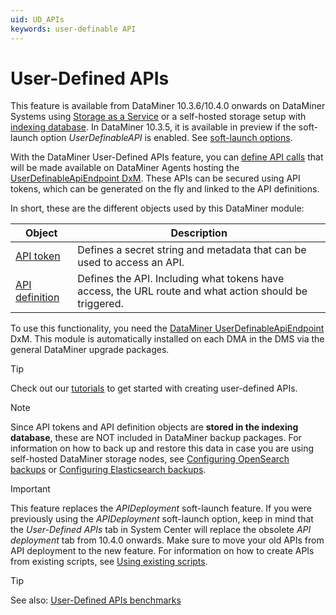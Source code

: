 ```yaml
---
uid: UD_APIs
keywords: user-definable API
---
```


# User-Defined APIs

This feature is available from DataMiner 10.3.6/10.4.0 onwards on DataMiner Systems using [Storage as a Service](xref:STaaS) or a self-hosted storage setup with [indexing database](xref:Indexing_Database). In DataMiner 10.3.5, it is available in preview if the soft-launch option *UserDefinableAPI* is enabled. See [soft-launch options](xref:SoftLaunchOptions).

With the DataMiner User-Defined APIs feature, you can [define API calls](xref:UD_APIs_Define_New_API) that will be made available on DataMiner Agents hosting the [UserDefinableApiEndpoint DxM](xref:UD_APIs_UserDefinableApiEndpoint). These APIs can be secured using API tokens, which can be generated on the fly and linked to the API definitions.

In short, these are the different objects used by this DataMiner module:

| Object | Description |
|--|--|
| [API token](xref:UD_APIs_Objects_ApiToken) | Defines a secret string and metadata that can be used to access an API. |
| [API definition](xref:UD_APIs_Objects_ApiDefinition) | Defines the API. Including what tokens have access, the URL route and what action should be triggered. |

To use this functionality, you need the [DataMiner UserDefinableApiEndpoint](xref:UD_APIs_UserDefinableApiEndpoint) DxM. This module is automatically installed on each DMA in the DMS via the general DataMiner upgrade packages.

> [!TIP]
> Check out our [tutorials](xref:UD_APIs_Tutorials) to get started with creating user-defined APIs.

> [!NOTE]
> Since API tokens and API definition objects are **stored in the indexing database**, these are NOT included in DataMiner backup packages. For information on how to back up and restore this data in case you are using self-hosted DataMiner storage nodes, see [Configuring OpenSearch backups](xref:Configuring_OpenSearch_Backups) or [Configuring Elasticsearch backups](xref:Configuring_Elasticsearch_backups).

> [!IMPORTANT]
> This feature replaces the *APIDeployment* soft-launch feature. If you were previously using the *APIDeployment* soft-launch option, keep in mind that the *User-Defined APIs* tab in System Center will replace the obsolete *API deployment* tab from 10.4.0 onwards. Make sure to move your old APIs from API deployment to the new feature. For information on how to create APIs from existing scripts, see [Using existing scripts](xref:UD_APIs_Using_existing_scripts).

> [!TIP]
> See also: [User-Defined APIs benchmarks](xref:user-defined_API_benchmarks)
